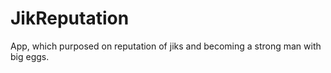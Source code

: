 # JikReputation
 App, which purposed on reputation of jiks and becoming a strong man with big eggs.
